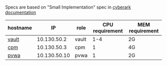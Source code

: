 Specs are based on "Small Implementation" spec in [cyberark documentation](https://docs.cyberark.com/Product-Doc/OnlineHelp/PAS/11.7/en/Content/PAS%20SysReq/Recommended%20Server%20Specifications.htm?tocpath=Installation%7CSystem%20Requirements%7C_____1)

| hostname | IP | role | CPU requirement | MEM requirement|
| -------- | -- | ---- | ----------- | ----------- |
| [vault](https://docs.cyberark.com/Product-Doc/OnlineHelp/PAS/11.7/en/Content/PAS%20SysReq/System%20Requirements%20-%20Digital%20Vault.htm?tocpath=Installation%7CSystem%20Requirements%7CSystem%20Requirements%20by%20Product%7C_____1) | 10.130.50.2 	|	vault	| 1-4 | 2G | 
| [cpm](https://docs.cyberark.com/Product-Doc/OnlineHelp/PAS/11.7/en/Content/PAS%20SysReq/System%20Requirements%20-%20CPM.htm?tocpath=Installation%7CSystem%20Requirements%7CSystem%20Requirements%20by%20Product%7C_____8)	| 10.130.50.3	|	cpm		| 1| 4G | 
| [pvwa](https://docs.cyberark.com/Product-Doc/OnlineHelp/PAS/11.7/en/Content/PAS%20SysReq/System%20Requirements%20-%20PVWA.htm?tocpath=Installation%7CSystem%20Requirements%7CSystem%20Requirements%20by%20Product%7C_____7)  | 10.130.50.10 	|	pvwa	| 1 | 2G | 

